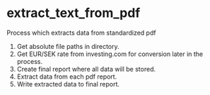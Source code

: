 # extract_text_from_pdf

Process which extracts data from standardized pdf

1. Get absolute file paths in directory.
2. Get EUR/SEK rate from investing.com for conversion later in the process.
3. Create final report where all data will be stored.
4. Extract data from each pdf report.
5. Write extracted data to final report.
